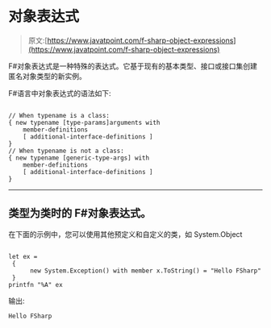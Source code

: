 # 对象表达式

> 原文:[https://www.javatpoint.com/f-sharp-object-expressions](https://www.javatpoint.com/f-sharp-object-expressions)

F#对象表达式是一种特殊的表达式。它基于现有的基本类型、接口或接口集创建匿名对象类型的新实例。

F#语言中对象表达式的语法如下:

```

// When typename is a class:
{ new typename [type-params]arguments with
    member-definitions
    [ additional-interface-definitions ]
}
// When typename is not a class:
{ new typename [generic-type-args] with
    member-definitions
    [ additional-interface-definitions ]
}

```

* * *

## 类型为类时的 F#对象表达式。

在下面的示例中，您可以使用其他预定义和自定义的类，如 System.Object

```

let ex =
 {
      new System.Exception() with member x.ToString() = "Hello FSharp" 
 }
printfn "%A" ex

```

输出:

```
Hello FSharp

```